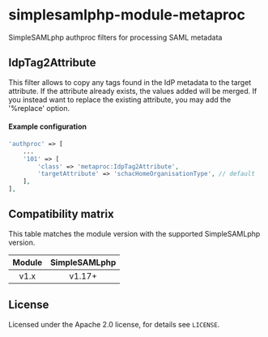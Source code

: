 # simplesamlphp-module-metaproc
SimpleSAMLphp authproc filters for processing SAML metadata

## IdpTag2Attribute

This filter allows to copy any tags found in the IdP metadata to the
target attribute. If the attribute already exists, the values added
will be merged. If you instead want to replace the existing
attribute, you may add the '%replace' option.

#### Example configuration

```php
'authproc' => [
    ...
    '101' => [
        'class' => 'metaproc:IdpTag2Attribute',
        'targetAttribute' => 'schacHomeOrganisationType', // default
    ],
],
```

## Compatibility matrix

This table matches the module version with the supported SimpleSAMLphp version.

| Module |  SimpleSAMLphp |
|:------:|:--------------:|
| v1.x   | v1.17+         |

## License

Licensed under the Apache 2.0 license, for details see `LICENSE`.
